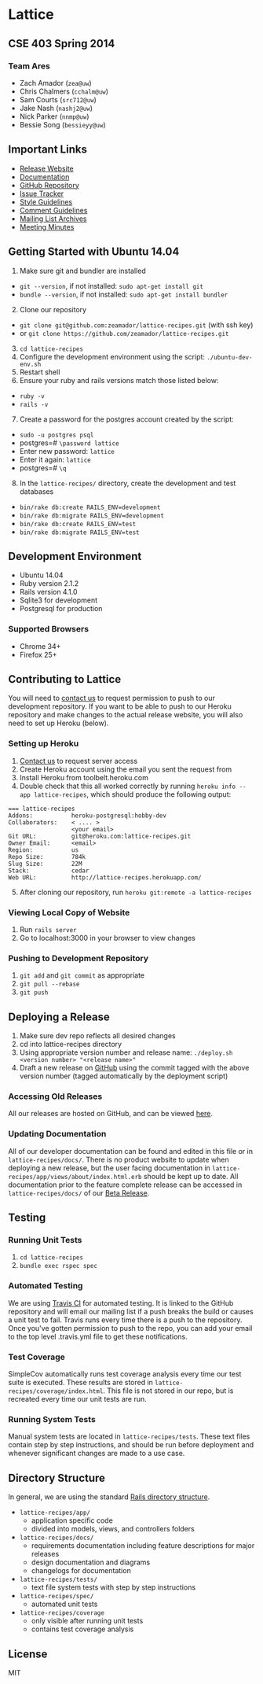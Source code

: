 # Lattice
## CSE 403 Spring 2014
### Team Ares
- Zach Amador (`zea@uw`)
- Chris Chalmers (`cchalm@uw`)
- Sam Courts (`src712@uw`)
- Jake Nash (`nashj2@uw`)
- Nick Parker (`nnmp@uw`)
- Bessie Song (`bessieyy@uw`)

## Important Links
- [Release Website](https://lattice-recipes.herokuapp.com/)
- [Documentation](https://github.com/zeamador/lattice-recipes/tree/master/docs)
- [GitHub Repository](https://github.com/zeamador/lattice-recipes)
- [Issue Tracker](https://github.com/zeamador/lattice-recipes/issues)
- [Style Guidelines](https://github.com/styleguide/ruby)
- [Comment Guidelines](http://tomdoc.org/)
- [Mailing List Archives](http://mailman1.u.washington.edu/pipermail/cse403_ares/)
- [Meeting Minutes](https://docs.google.com/document/d/1ojSoqqIhGlx7bhAVIOo-5m7rPOyhUua67JkJ6k-VrRg/edit?usp=sharing)

## Getting Started with Ubuntu 14.04
1. Make sure git and bundler are installed
 - ``git --version``, if not installed: ``sudo apt-get install git``
 - ``bundle --version``, if not installed: ``sudo apt-get install bundler``
2. Clone our repository
 - ``git clone git@github.com:zeamador/lattice-recipes.git`` (with ssh key)
 - or ``git clone https://github.com/zeamador/lattice-recipes.git``
3. ``cd lattice-recipes``
4. Configure the development environment using the script:
   ``./ubuntu-dev-env.sh``
5. Restart shell
6. Ensure your ruby and rails versions match those listed below:
 - ``ruby -v``
 - ``rails -v``
7. Create a password for the postgres account created by the script:
 - ``sudo -u postgres psql``
 - postgres=# ``\password lattice``
 - Enter new password: ``lattice``
 - Enter it again: ``lattice``
 - postgres=# ``\q``
8. In the ``lattice-recipes/`` directory, create the development and test databases
 - ``bin/rake db:create RAILS_ENV=development``
 - ``bin/rake db:migrate RAILS_ENV=development``
 - ``bin/rake db:create RAILS_ENV=test``
 - ``bin/rake db:migrate RAILS_ENV=test``
 
## Development Environment
- Ubuntu 14.04
- Ruby version 2.1.2
- Rails version 4.1.0
- Sqlite3 for development
- Postgresql for production

### Supported Browsers
- Chrome 34+
- Firefox 25+

## Contributing to Lattice
You will need to [contact us][contact] to 
request permission to push to our development repository. If you want 
to be able to push to our Heroku repository and make changes to the 
actual release website, you will also need to set up Heroku (below).

### Setting up Heroku
1. [Contact us][contact] to request server access
2. Create Heroku account using the email you sent the request from
3. Install Heroku from toolbelt.heroku.com
4. Double check that this all worked correctly by running
   ``heroku info --app lattice-recipes``,
   which should produce the following output:  
```
=== lattice-recipes
Addons:           heroku-postgresql:hobby-dev
Collaborators:    < .... >
                  <your email>
Git URL:          git@heroku.com:lattice-recipes.git
Owner Email:      <email>
Region:           us
Repo Size:        784k
Slug Size:        22M
Stack:            cedar
Web URL:          http://lattice-recipes.herokuapp.com/
```
5. After cloning our repository, run
   ``heroku git:remote -a lattice-recipes``
   
### Viewing Local Copy of Website
1. Run ``rails server``
2. Go to localhost:3000 in your browser to view changes

### Pushing to Development Repository
1. ``git add`` and ``git commit`` as appropriate
2. ``git pull --rebase`` 
3. ``git push``

## Deploying a Release
1. Make sure dev repo reflects all desired changes
2. cd into lattice-recipes directory
3. Using appropriate version number and release name:
    ``./deploy.sh <version number> "<release name>"``
4. Draft a new release on [GitHub][releases] using the commit tagged with the above version number 
(tagged automatically by the deployment script)
    
### Accessing Old Releases
All our releases are hosted on GitHub, and can be viewed [here][releases].

### Updating Documentation
All of our developer documentation can be found and edited in this file or 
in ``lattice-recipes/docs/``. There is no product website to update when deploying a new release, but the user facing documentation in ``lattice-recipes/app/views/about/index.html.erb`` should be kept up to date. All documentation prior to the feature complete release can be accessed in ``lattice-recipes/docs/`` of our [Beta Release][beta].

## Testing

### Running Unit Tests
1. ``cd lattice-recipes``
2. ``bundle exec rspec spec`` 

### Automated Testing
We are using [Travis CI][travis]
for automated testing. It is linked to the GitHub repository and will email
our mailing list if a push breaks the build or causes a unit test to
fail. Travis runs every time there is a push to the repository. Once you've
gotten permission to push to the repo, you can add your email to the top
level .travis.yml file to get these notifications.

### Test Coverage
SimpleCov automatically runs test coverage analysis every time our test suite is 
executed. These results are stored in ``lattice-recipes/coverage/index.html``. This
file is not stored in our repo, but is recreated every time our unit tests are run.

### Running System Tests
Manual system tests are located in ``lattice-recipes/tests``. These text files
contain step by step instructions, and should be run before deployment and whenever
significant changes are made to a use case.

## Directory Structure
In general, we are using the standard [Rails directory structure][rails].
 - `lattice-recipes/app/`
    - application specific code
    - divided into models, views, and controllers folders
 - `lattice-recipes/docs/`
    - requirements documentation including feature descriptions for major releases
    - design documentation and diagrams
    - changelogs for documentation
 - `lattice-recipes/tests/`
    - text file system tests with step by step instructions
 - `lattice-recipes/spec/`
    - automated unit tests
 - `lattice-recipes/coverage`
    - only visible after running unit tests
    - contains test coverage analysis

## License
MIT

[travis]:https://travis-ci.org/zeamador/lattice-recipes
[contact]:mailto:cse403_ares@u.washington.edu
[rails]:http://www.tutorialspoint.com/ruby-on-rails/rails-directory-structure.htm
[releases]:https://github.com/zeamador/lattice-recipes/releases
[beta]:https://github.com/zeamador/lattice-recipes/releases/tag/v0.2.1
